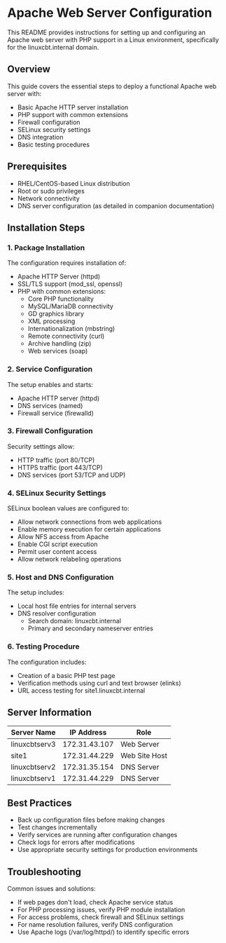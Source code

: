 # Apache Web Server Configuration

This README provides instructions for setting up and configuring an Apache web server with PHP support in a Linux environment, specifically for the linuxcbt.internal domain.

## Overview

This guide covers the essential steps to deploy a functional Apache web server with:
- Basic Apache HTTP server installation
- PHP support with common extensions
- Firewall configuration
- SELinux security settings
- DNS integration
- Basic testing procedures

## Prerequisites

- RHEL/CentOS-based Linux distribution
- Root or sudo privileges
- Network connectivity
- DNS server configuration (as detailed in companion documentation)

## Installation Steps

### 1. Package Installation

The configuration requires installation of:
- Apache HTTP Server (httpd)
- SSL/TLS support (mod_ssl, openssl)
- PHP with common extensions:
  - Core PHP functionality
  - MySQL/MariaDB connectivity
  - GD graphics library
  - XML processing
  - Internationalization (mbstring)
  - Remote connectivity (curl)
  - Archive handling (zip)
  - Web services (soap)

### 2. Service Configuration

The setup enables and starts:
- Apache HTTP server (httpd)
- DNS services (named)
- Firewall service (firewalld)

### 3. Firewall Configuration

Security settings allow:
- HTTP traffic (port 80/TCP)
- HTTPS traffic (port 443/TCP)
- DNS services (port 53/TCP and UDP)

### 4. SELinux Security Settings

SELinux boolean values are configured to:
- Allow network connections from web applications
- Enable memory execution for certain applications
- Allow NFS access from Apache
- Enable CGI script execution
- Permit user content access
- Allow network relabeling operations

### 5. Host and DNS Configuration

The setup includes:
- Local host file entries for internal servers
- DNS resolver configuration
  - Search domain: linuxcbt.internal
  - Primary and secondary nameserver entries

### 6. Testing Procedure

The configuration includes:
- Creation of a basic PHP test page
- Verification methods using curl and text browser (elinks)
- URL access testing for site1.linuxcbt.internal

## Server Information

| Server Name | IP Address | Role |
|-------------|------------|------|
| linuxcbtserv3 | 172.31.43.107 | Web Server |
| site1 | 172.31.44.229 | Web Site Host |
| linuxcbtserv2 | 172.31.35.154 | DNS Server |
| linuxcbtserv1 | 172.31.44.229 | DNS Server |

## Best Practices

- Back up configuration files before making changes
- Test changes incrementally
- Verify services are running after configuration changes
- Check logs for errors after modifications
- Use appropriate security settings for production environments

## Troubleshooting

Common issues and solutions:
- If web pages don't load, check Apache service status
- For PHP processing issues, verify PHP module installation
- For access problems, check firewall and SELinux settings
- For name resolution failures, verify DNS configuration
- Use Apache logs (/var/log/httpd/) to identify specific errors
